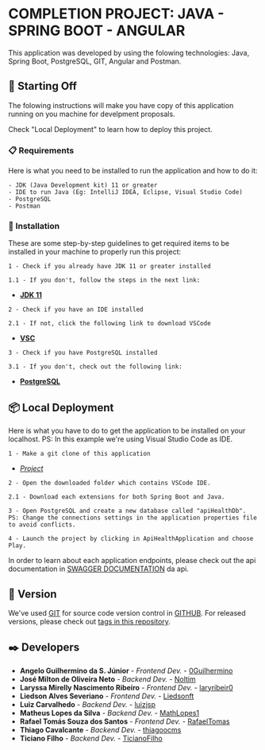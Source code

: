 # COMPLETION PROJECT: JAVA - SPRING BOOT - ANGULAR


This application was developed by using the folowing technologies: Java, Spring Boot, PostgreSQL, GIT, Angular and Postman.

## 🚀 Starting Off

The folowing instructions will make you have copy of this application running on you machine for develpment proposals. 

Check "Local Deployment" to learn how to deploy this project.

### 📋 Requirements

Here is what you need to be installed to run the application and how to do it:
```
- JDK (Java Development kit) 11 or greater
- IDE to run Java (Eg: IntelliJ IDEA, Eclipse, Visual Studio Code)
- PostgreSQL
- Postman

```

### 🔧 Installation

These are some step-by-step guidelines to get required items to be installed in your machine to properly run this project:


```
1 - Check if you already have JDK 11 or greater installed
```
```
1.1 - If you don't, follow the steps in the next link:
```
- **[JDK 11](https://www.oracle.com/br/java/technologies/javase/jdk11-archive-downloads.html)** 

```
2 - Check if you have an IDE installed
```
```
2.1 - If not, click the following link to download VSCode
```
- **[VSC](https://code.visualstudio.com/download)** 

```
3 - Check if you have PostgreSQL installed
```
```
3.1 - If you don't, check out the following link: 
```
- **[PostgreSQL](https://www.postgresql.org/download/)** 





## 📦 Local Deployment

Here is what you have to do to get the application to be installed on your localhost. PS: In this example we're using Visual Studio Code as IDE.

```
1 - Make a git clone of this application
```
- *[Project](https://github.com/MV-CUBO/PROJETO-CUBO-FINAL-BACKEND)*

```
2 - Open the downloaded folder which contains VSCode IDE.
```
```
2.1 - Download each extensions for both Spring Boot and Java.
```
```
3 - Open PostgreSQL and create a new database called "apiHealthDb". PS: Change the connections settings in the application properties file to avoid conflicts.
```
```
4 - Launch the project by clicking in ApiHealthApplication and choose Play.
```



In order to learn about each application endpoints, please check out the api documentation in [SWAGGER DOCUMENTATION](http://localhost:5000/swagger-ui/index.html#/) da api. 


## 📌 Version 

We've used [GIT](https://git-scm.com/downloads) for source code version control in [GITHUB](https://github.com/MV-CUBO/PROJETO-CUBO-FINAL-BACKEND). For released versions, please check out [tags in this repository](https://github.com/MV-CUBO/PROJETO-CUBO-FINAL-BACKEND).  

## ✒️ Developers


* **Angelo Guilhermino da S. Júnior** - *Frontend Dev.* - [0Guilhermino](https://github.com/0Guilhermino)
* **José Milton de Oliveira Neto** - *Backend Dev.* - [Noltim](https://github.com/Noltim)
* **Laryssa Mirelly Nascimento Ribeiro** - *Frontend Dev.* - [laryribeir0](https://github.com/laryribeir0)
* **Liedson Alves Severiano** - *Frontend Dev.* - [Liedsonft](https://github.com/Liedsonft)
* **Luiz Carvalhedo** - *Backend Dev.* - [luizjsp](https://github.com/luizjsp)
* **Matheus Lopes da Silva** - *Backend Dev.* - [MathLopes1](https://github.com/MathLopes1)
* **Rafael Tomás Souza dos Santos** - *Frontend Dev.* - [RafaelTomas](https://github.com/RafaelTomas)
* **Thiago Cavalcante** - *Backend Dev.* - [thiagoocms](https://github.com/thiagoocms)
* **Ticiano Filho** - *Backend Dev.* - [TicianoFilho](https://github.com/TicianoFilho)




